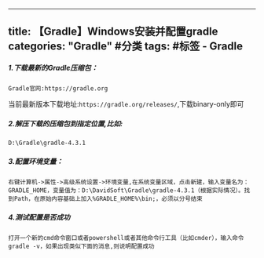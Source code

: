 
---
title: 【Gradle】Windows安装并配置gradle
categories: "Gradle" #分类
tags:   #标签
	- Gradle
---

##### 1.下载最新的Gradle压缩包：
`Gradle官网:https://gradle.org`

当前最新版本下载地址:`https://gradle.org/releases/`,下载binary-only即可
##### 2.解压下载的压缩包到指定位置,比如:
`D:\Gradle\gradle-4.3.1`
##### 3.配置环境变量：
`右键计算机->属性->高级系统设置->环境变量,在系统变量区域，点击新建，输入变量名为：GRADLE_HOME，变量值为：D:\DavidSoft\Gradle\gradle-4.3.1（根据实际情况）。找到Path，在原始内容基础上加入%GRADLE_HOME%\bin;，必须以分号结束`
##### 4.测试配置是否成功
`打开一个新的cmd命令窗口或者powershell或者其他命令行工具（比如cmder），输入命令gradle -v，如果出现类似下面的消息,则说明配置成功`